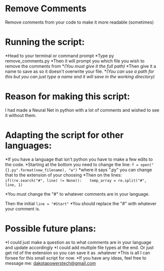 # Remove Comments
Remove comments from your code to make it more readable (sometimes)

# Running the script:
*Head to your terminal or command prompt
*Type py remove_comments.py
*Then it will prompt you which file you wish to remove the comments from
*_(You must give it the full path)_
*Then give it a name to save as so it doesn't overwrite your file.
*_(You can use a path for this but you can just type a name and it will save in the working directory)_

# Reason for making this script:
I had made a Neural Net in python with a lot of comments and wished to see it without them.

# Adapting the script for other languages:
*If you have a language that isn't python you have to make a few edits to the code.
*Starting at the bottom you need to change the line:
``` f = open("{}.py".format(new_filename), "w") ```
*where it says ".py" you can change that to the extension of your choosing
*Then on the lines:
 ```if((re.search("#", line) != None)): ```
 ```  temp_array = re.split("#", line, 1)``` 

*You must change the "#" to whatever comments are in your language.

Then the initial ``` line = "#Start" ```
*You should replace the "#" with whatever your comment is.

# Possible future plans:
*I could just make a question as to what comments are in your language and update accordingly
*I could add multiple file types at the end. Or just get rid of the extension so you can save it as .whatever
*This is all I can forsee for this small script for now.
*If you have any ideas, feel free to message me: dakotapowerstech@gmail.com
    
